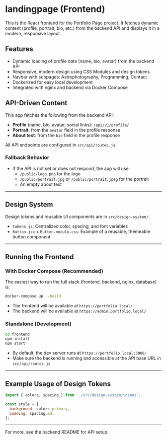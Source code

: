 # landingpage (Frontend)

This is the React frontend for the Portfolio Page project. It fetches dynamic content (profile, portrait, bio, etc.) from the backend API and displays it in a modern, responsive layout.

## Features
- Dynamic loading of profile data (name, bio, avatar) from the backend API
- Responsive, modern design using CSS Modules and design tokens
- Navbar with subpages: Astrophotography, Programming, Contact
- Dockerized for easy local development
- Integrated with nginx and backend via Docker Compose

## API-Driven Content

This app fetches the following from the backend API:
- **Profile** (name, bio, avatar, social links): `/api/v1/profile/`
- **Portrait**: from the `avatar` field in the profile response
- **About text**: from the `bio` field in the profile response

All API endpoints are configured in `src/api/routes.js`.

### Fallback Behavior
- If the API is not set or does not respond, the app will use:
  - `/public/logo.png` for the logo
  - `/public/portrait.jpg` or `/public/portrait.jpeg` for the portrait
  - An empty about text

---

## Design System
Design tokens and reusable UI components are in `src/design-system/`.
- `tokens.js`: Centralized color, spacing, and font variables
- `Button.jsx` + `Button.module.css`: Example of a reusable, themeable button component

---

## Running the Frontend

### With Docker Compose (Recommended)
The easiest way to run the full stack (frontend, backend, nginx, database) is:
```sh
docker-compose up --build
```
- The frontend will be available at `https://portfolio.local/`
- The backend will be available at `https://admin.portfolio.local/`

### Standalone (Development)
```sh
cd frontend
npm install
npm start
```
- By default, the dev server runs at `https://portfolio.local:3000/`
- Make sure the backend is running and accessible at the API base URL in `src/api/routes.js`

---

## Example Usage of Design Tokens
```jsx
import { colors, spacing } from './src/design-system/tokens';

const style = {
  background: colors.primary,
  padding: spacing.md,
};
```

---

For more, see the backend README for API setup. 